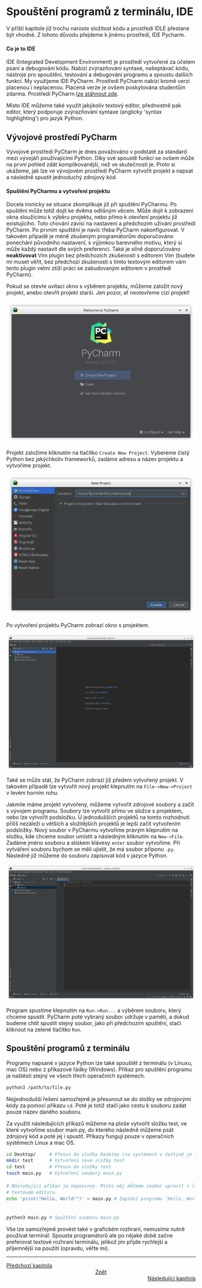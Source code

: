 # Spouštění programů z terminálu, IDE

V příští kapitole již trochu naroste složitost kódu a prostředí IDLE přestane
být vhodné. Z tohoto důvodu přejdeme k jinému prostředí, IDE Pycharm.

#### Co je to IDE

IDE (Integrated Development Environment) je prostředí vytvořené za účelem psaní
a debugování kódu. Nabízí zvýrazňování syntaxe, našeptávač kódu, nástroje pro
spouštění, testování a debugování programu a spoustu dalších funkcí. My
využijeme IDE PyCharm. Prostředí PyCharm nabízí kromě verzi placenou i
neplacenou. Placená verze je ovšem poskytována studentům zdarma. Prostředí
PyCharm [lze stáhnout zde](https://www.jetbrains.com/pycharm/download/).


Místo IDE můžeme také využít jakýkoliv textový editor, přednostně pak editor,
který podporuje zvýrazňování syntaxe (anglicky 'syntax highlighting') pro jazyk
Python.

## Vývojové prostředí PyCharm

Vývojové prostředí PyCharm je dnes považováno v podstatě za standard mezi
vývojáři používajícími Python. Díky své spoustě funkcí se ovšem může na první
pohled zdát komplikovanější, než ve skutečnosti je. Proto si ukážeme, jak lze
ve vývojovém prostředí PyCharm vytvořit projekt a napsat a následně spustit
jednoduchý zdrojový kód.

#### Spuštění PyCharmu a vytvoření projektu

Docela ironicky se situace zkomplikuje již při spuštění PyCharmu. Po spuštění
může totiž dojít ke dvěma odlišným věcem. Může dojít k zobrazení okna sloužícímu
k výběru projektu, nebo přímo k otevření projektu již existujícího. Toto chování
závisí na nastavení a předchozím užívání prostředí PyCharm. Po prvním spuštění
je navíc třeba PyCharm nakonfigurovat. V takovém případě je méně zkušeným
programátorům doporučováno ponechání původního nastavení, s výjimkou barevného
motivu, který si může každý nastavit dle svých preferencí. Také je silně
doporučováno **neaktivovat** Vim plugin bez předchozích zkušeností s editorem
Vim (budete mi muset věřit, bez předchozí zkušenosti s tímto textovým editorem
vám tento plugin velmi ztíží práci se zabudovaným editorem v prostředí PyCharm).

Pokud se otevře uvítací okno s výběrem projektu, můžeme založit nový projekt,
anebo otevřít projekt starší. Jen pozor, ať neotevřeme cizí projekt!

![Uvítací okno](../img/pycharm_welcome.png)

Projekt založíme kliknutím na tlačítko `Create New Project`. Vybereme čistý
Python bez jakýchkoliv frameworků, zadáme adresu a název projektu a vytvoříme
projekt.

![Vytvoření projektu](../img/pycharm_new_project.png)

Po vytvoření projektu PyCharm zobrazí okno s projektem.

![Otevřený projekt](../img/pycharm_project_created.png)

Také se může stát, že PyCharm zobrazí již předem vytvořený projekt. V takovém
případě lze vytvořit nový projekt klepnutím na `File->New->Project` v levém
horním rohu.

Jakmile máme projekt vytvořený, můžeme vytvořit zdrojové soubory a začít
s vývojem programu. Soubory lze vytvořit přímo ve složce s projektem, nebo lze
vytvořit podsložku. U jednodušších projektů na tomto rozhodnutí příliš nezáleží
u větších a složitějších projektů je lepší začít vytvořením podsložky. Nový
soubor v PyCharmu vytvoříme pravým klepnutím na složku, kde chceme soubor
umístit a následným kliknutím na `New->File`. Zadáme jméno souboru a stiskem
klávesy `enter` soubor vytvoříme. Při vytváření souboru bychom se měli ujistit,
že má soubor příponu `.py`. Následně již můžeme do souboru zapisovat kód
v jazyce Python.

![Hello World! v prostředí PyCharm](../img/pycharm_hello.png)

Program spustíme klepnutím na `Run->Run...` a výběrem souboru, který chceme
spustit. PyCharm poté vybraný soubor udržuje v paměti, a dokud budeme chtít
spustit stejný soubor, jako při předchozím spuštění, stačí kliknout na zelené
tlačítko `Run`.

## Spouštění programů z terminálu

Programy napsané v jazyce Python lze také spouštět z terminálu (v Linuxu,
mac OS) nebo z příkazové řádky (Windows). Příkaz pro spuštění programu je
naštěstí stejný ve všech třech operačních systémech.

```Bash
python3 /path/to/file.py
```

Nejjednodušší řešení samozřejmě je přesunout se do složky se zdrojovými kódy
za pomocí příkazu `cd`. Poté je totiž stačí jako cestu k souboru zadat pouze
název daného souboru.

Za využití následujících příkazů můžeme na ploše vytvořit složku test,
ve které vytvoříme soubor main.py, do kterého následně můžeme psát zdrojový
kód a poté jej i spustit. Příkazy fungují pouze v operačních systémech Linux
a mac OS.

```Bash
cd Desktop/     # Přesun do složky Desktop (na systémech v češtině je třeba napsat 'Plocha' místo 'Desktop')
mkdir test      # Vytvoření nové složky test
cd test         # Přesun do složky test
touch main.py   # Vytvoření soubory main.py

# Následující příkaz je nepovinný. Místo něj můžeme soubor upravit v libovolném
# textovém editoru.
echo 'print("Hello, World!")' > main.py # Zapsání programu 'Hello, World!' do souboru


python3 main.py # Spuštění souboru main.py
```

Vše lze samozřejmě provést také v grafickém rozhraní, nemusíme nutně používat
terminál. Spousta programátorů ale po nějaké době začne preferovat textové
rozhraní terminálu, jelikož jim přijde rychlejší a příjemnější na použití
(opravdu, věřte mi).

---

<div style="text-align: left"  > <a href="collections.md">Předchozí kapitola  </a> </div>
<div style="text-align: center"> <a href="../README.md">Zpět                  </a> </div>
<div style="text-align: right" > <a href="constructs.md">Následující kapitola </a> </div>
